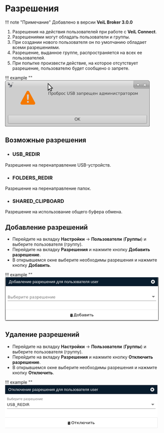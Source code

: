 # Разрешения

!!! note "Примечание"
    Добавлено в версии **VeiL Broker 3.0.0**

1. Разрешения на действия пользователей при работе с **VeiL Connect**. 
1. Разрешениями могут обладать пользователи и группы.  
1. При создании нового пользователя он по умолчанию обладает всеми разрешениями.
1. Разрешение, выданное группе, распространяется на всех ее пользователей. 
1. При попытке произвести действие, на которое отсутствует разрешение, пользователю будет сообщено о запрете.

!!! example ""
    ![image](../../_assets/vdi/permissions/usb_redir_forbidden.png)

## Возможные разрешения

- ### USB_REDIR

Разрешение на перенаправление USB-устройств.

- ### FOLDERS_REDIR

Разрешение на перенаправление папок.

- ### SHARED_CLIPBOARD

Разрешение на использование общего буфера обмена.

## Добавление разрешений

- Перейдите на вкладку **Настройки** -> **Пользователи** (**Группы**) и выберите пользователя (группу).
- Перейдите на вкладку **Разрешения** и нажмите кнопку **Добавить разрешение**.
- В открывшемся окне выберите необходимы разрешения и нажмите кнопку **Добавить**.

!!! example ""
    ![image](../../_assets/vdi/permissions/permission_adding.png)

## Удаление разрешений

- Перейдите на вкладку **Настройки** -> **Пользователи** (**Группы**) и выберите пользователя (группу).
- Перейдите на вкладку **Разрешения** и нажмите кнопку **Отключить разрешение**.
- В открывшемся окне выберите необходимы разрешения и нажмите кнопку **Отключить**.

!!! example ""
    ![image](../../_assets/vdi/permissions/permission_removing.png)
